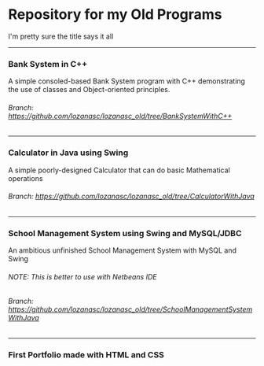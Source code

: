 # Repository for my Old Programs  
I'm pretty sure the title says it all
***
### Bank System in C++  
A simple consoled-based Bank System program with C++ demonstrating the use of classes and Object-oriented principles.  
###### Branch: https://github.com/lozanasc/lozanasc_old/tree/BankSystemWithC++
***
### Calculator in Java using Swing  
A simple poorly-designed Calculator that can do basic Mathematical operations  
###### Branch: https://github.com/lozanasc/lozanasc_old/tree/CalculatorWithJava  
***
### School Management System using Swing and MySQL/JDBC
An ambitious unfinished School Management System with MySQL and Swing  
###### NOTE: This is better to use with Netbeans IDE
###### Branch: https://github.com/lozanasc/lozanasc_old/tree/SchoolManagementSystemWithJava
***
### First Portfolio made with HTML and CSS


